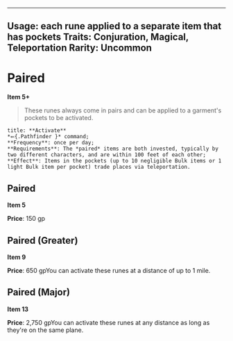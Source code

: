 
---
Usage: each rune applied to a separate item that has pockets
Traits: Conjuration, Magical, Teleportation
Rarity: Uncommon
---

# Paired

**Item 5+**

> These runes always come in pairs and can be applied to a garment's pockets to be activated.

```ad-embed-ability
title: **Activate**
*⬻{.Pathfinder }* command; 
**Frequency**: once per day;
**Requirements**: The *paired* items are both invested, typically by two different characters, and are within 100 feet of each other;
**Effect**: Items in the pockets (up to 10 negligible Bulk items or 1 light Bulk item per pocket) trade places via teleportation.

```

## Paired

**Item 5**

**Price**: 150 gp

## Paired (Greater)

**Item 9**

**Price**: 650 gpYou can activate these runes at a distance of up to 1 mile.

## Paired (Major)

**Item 13**

**Price**: 2,750 gpYou can activate these runes at any distance as long as they're on the same plane.
